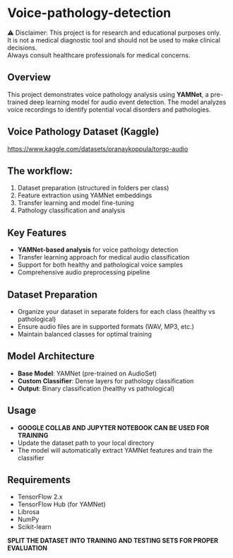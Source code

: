 # Voice-pathology-detection

⚠️ Disclaimer: This project is for research and educational purposes only.  
It is not a medical diagnostic tool and should not be used to make clinical decisions.  
Always consult healthcare professionals for medical concerns.

## Overview

This project demonstrates voice pathology analysis using **YAMNet**, a pre-trained deep learning model for audio event detection. The model analyzes voice recordings to identify potential vocal disorders and pathologies.

## Voice Pathology Dataset (Kaggle)

https://www.kaggle.com/datasets/pranaykoppula/torgo-audio

## The workflow:

1. Dataset preparation (structured in folders per class)  
2. Feature extraction using YAMNet embeddings  
3. Transfer learning and model fine-tuning  
4. Pathology classification and analysis

## Key Features
- **YAMNet-based analysis** for voice pathology detection
- Transfer learning approach for medical audio classification
- Support for both healthy and pathological voice samples
- Comprehensive audio preprocessing pipeline

## Dataset Preparation
- Organize your dataset in separate folders for each class (healthy vs pathological)
- Ensure audio files are in supported formats (WAV, MP3, etc.)
- Maintain balanced classes for optimal training

## Model Architecture
- **Base Model**: YAMNet (pre-trained on AudioSet)
- **Custom Classifier**: Dense layers for pathology classification
- **Output**: Binary classification (healthy vs pathological)

## Usage
- **GOOGLE COLLAB AND JUPYTER NOTEBOOK CAN BE USED FOR TRAINING**
- Update the dataset path to your local directory
- The model will automatically extract YAMNet features and train the classifier

## Requirements
- TensorFlow 2.x
- TensorFlow Hub (for YAMNet)
- Librosa
- NumPy
- Scikit-learn

**SPLIT THE DATASET INTO TRAINING AND TESTING SETS FOR PROPER EVALUATION**
